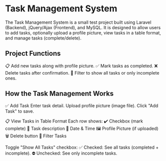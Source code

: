# Task Management System

The Task Management System is a small test project built using Laravel (Backend), jQuery/Ajax (Frontend), and MySQL. It is designed to allow users to add tasks, optionally upload a profile picture, view tasks in a table format, and manage tasks (complete/delete).

## Project Functions

📋 Add new tasks along with profile picture.
✅ Mark tasks as completed.
❌ Delete tasks after confirmation.
🔎 Filter to show all tasks or only incomplete ones.

## How the Task Management Works

✅ Add Task
Enter task detail.
Upload profile picture (image file).
Click "Add Task" to save.

📋 View Tasks in Table Format
Each row shows:
✔️ Checkbox (mark complete)
📝 Task description
📅 Date & Time
🖼️ Profile Picture (if uploaded)
🗑️ Delete button
🔎 Filter Tasks

Toggle "Show All Tasks" checkbox:
✅ Checked: See all tasks (completed + incomplete).
⛔ Unchecked: See only incomplete tasks.

